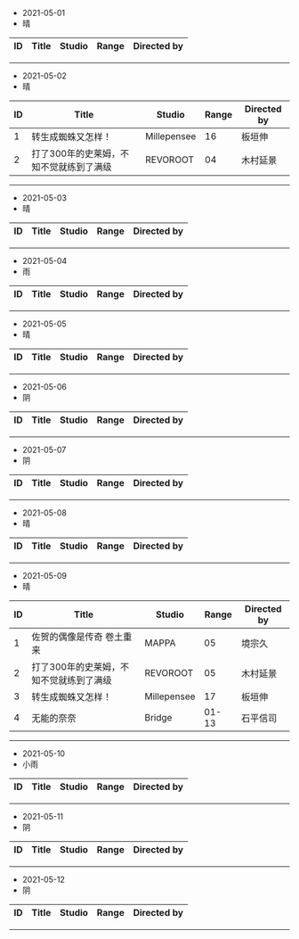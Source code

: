 - 2021-05-01
- 晴

ID|Title|Studio|Range|Directed by
---|---|---|---|---

> 
---
- 2021-05-02
- 晴

ID|Title|Studio|Range|Directed by
---|---|---|---|---
1|转生成蜘蛛又怎样！|Millepensee|16|板垣伸
2|打了300年的史莱姆，不知不觉就练到了满级|REVOROOT|04|木村延景

> 
---
- 2021-05-03
- 晴

ID|Title|Studio|Range|Directed by
---|---|---|---|---

> 
---
- 2021-05-04
- 雨

ID|Title|Studio|Range|Directed by
---|---|---|---|---

> 
---
- 2021-05-05
- 晴

ID|Title|Studio|Range|Directed by
---|---|---|---|---

> 
---
- 2021-05-06
- 阴

ID|Title|Studio|Range|Directed by
---|---|---|---|---

> 
---
- 2021-05-07
- 阴

ID|Title|Studio|Range|Directed by
---|---|---|---|---

> 
---
- 2021-05-08
- 晴

ID|Title|Studio|Range|Directed by
---|---|---|---|---

> 
---
- 2021-05-09
- 晴

ID|Title|Studio|Range|Directed by
---|---|---|---|---
1|佐贺的偶像是传奇 卷土重来|MAPPA|05|境宗久
2|打了300年的史莱姆，不知不觉就练到了满级|REVOROOT|05|木村延景
3|转生成蜘蛛又怎样！|Millepensee|17|板垣伸
4|无能的奈奈|Bridge|01-13|石平信司

> 
---
- 2021-05-10
- 小雨

ID|Title|Studio|Range|Directed by
---|---|---|---|---

> 
---
- 2021-05-11
- 阴

ID|Title|Studio|Range|Directed by
---|---|---|---|---

> 
---
- 2021-05-12
- 阴

ID|Title|Studio|Range|Directed by
---|---|---|---|---

> 
---
